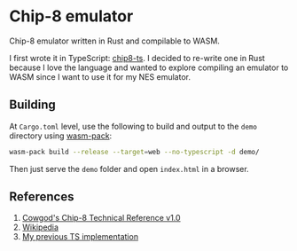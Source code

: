 # Chip-8 emulator

Chip-8 emulator written in Rust and compilable to WASM.

I first wrote it in TypeScript: [chip8-ts](https://github.com/joao-conde/chip8-emulator-ts). I decided to re-write one in Rust because I love the language and wanted to explore compiling an emulator to WASM since I want to use it for my NES emulator.

## Building

At `Cargo.toml` level, use the following to build and output to the `demo` directory using [wasm-pack](https://rustwasm.github.io/wasm-pack/):

```bash
wasm-pack build --release --target=web --no-typescript -d demo/
```

Then just serve the `demo` folder and open `index.html` in a browser.

## References

1. [Cowgod's Chip-8 Technical Reference v1.0](http://devernay.free.fr/hacks/chip8/C8TECH10.HTM)
2. [Wikipedia](https://en.wikipedia.org/wiki/CHIP-8)
3. [My previous TS implementation](https://github.com/joao-conde/chip8-emulator-ts)
